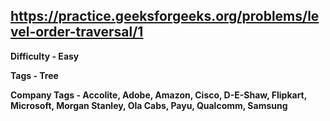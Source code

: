 ## https://practice.geeksforgeeks.org/problems/level-order-traversal/1

**Difficulty - Easy**

**Tags - Tree**

**Company Tags - Accolite, Adobe, Amazon, Cisco, D-E-Shaw, Flipkart, Microsoft, Morgan Stanley, Ola Cabs, Payu, Qualcomm, Samsung**
